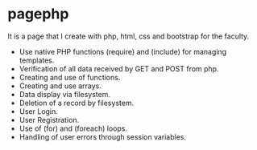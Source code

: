 # pagephp
It is a page that I create with php, html, css and bootstrap for the faculty.
* Use native PHP functions (require) and (include) for managing templates.
* Verification of all data received by GET and POST from php.
* Creating and use of functions.
* Creating and use arrays.
* Data display via filesystem.
* Deletion of a record by filesystem.
* User Login.
* User Registration.
* Use of (for) and (foreach) loops.
* Handling of user errors through session variables.
